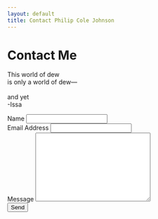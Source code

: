 ```yaml
---
layout: default
title: Contact Philip Cole Johnson
---
```


<div id="contact">
  <h1 class="pageTitle">Contact Me</h1>
  <div class="contactContent">
    <p class="intro">This world of dew<br>
is only a world of dew—<br>
<br>
and yet<br>
-Issa</p>
  </div>
  <form action="http://formspree.io/hi@philipj.me" method="POST">
    <label for="name">Name</label>    
    <input type="text" id="name" name="name" class="full-width"><br>
    <label for="email">Email Address</label>
    <input type="email" id="email" name="_replyto" class="full-width"><br>
    <label for="message">Message</label>
    <textarea name="message" id="message" cols="30" rows="10" class="full-width"></textarea><br>
    <input type="submit" value="Send" class="button">
  </form>
</div>
